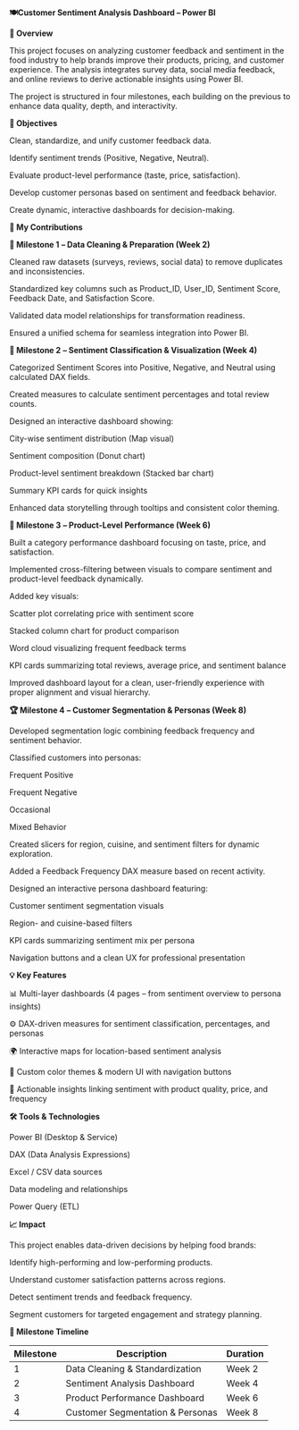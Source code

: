 **🍽️Customer Sentiment Analysis Dashboard – Power BI**

**📘 Overview**

This project focuses on analyzing customer feedback and sentiment in the food industry to help brands improve their products, pricing, and customer experience.
The analysis integrates survey data, social media feedback, and online reviews to derive actionable insights using Power BI.

The project is structured in four milestones, each building on the previous to enhance data quality, depth, and interactivity.

**🚀 Objectives**

Clean, standardize, and unify customer feedback data.

Identify sentiment trends (Positive, Negative, Neutral).

Evaluate product-level performance (taste, price, satisfaction).

Develop customer personas based on sentiment and feedback behavior.

Create dynamic, interactive dashboards for decision-making.

**🧩 My Contributions**

**🥇 Milestone 1** **– Data Cleaning & Preparation (Week 2)**

Cleaned raw datasets (surveys, reviews, social data) to remove duplicates and inconsistencies.

Standardized key columns such as Product_ID, User_ID, Sentiment Score, Feedback Date, and Satisfaction Score.

Validated data model relationships for transformation readiness.

Ensured a unified schema for seamless integration into Power BI.

**🥈 Milestone 2** **– Sentiment Classification & Visualization (Week 4)**

Categorized Sentiment Scores into Positive, Negative, and Neutral using calculated DAX fields.

Created measures to calculate sentiment percentages and total review counts.

Designed an interactive dashboard showing:

City-wise sentiment distribution (Map visual)

Sentiment composition (Donut chart)

Product-level sentiment breakdown (Stacked bar chart)

Summary KPI cards for quick insights

Enhanced data storytelling through tooltips and consistent color theming.

**🥉 Milestone 3** **– Product-Level Performance (Week 6)**

Built a category performance dashboard focusing on taste, price, and satisfaction.

Implemented cross-filtering between visuals to compare sentiment and product-level feedback dynamically.

Added key visuals:

Scatter plot correlating price with sentiment score

Stacked column chart for product comparison

Word cloud visualizing frequent feedback terms

KPI cards summarizing total reviews, average price, and sentiment balance

Improved dashboard layout for a clean, user-friendly experience with proper alignment and visual hierarchy.

**🏆 Milestone 4** **– Customer Segmentation & Personas (Week 8)**

Developed segmentation logic combining feedback frequency and sentiment behavior.

Classified customers into personas:

Frequent Positive

Frequent Negative

Occasional

Mixed Behavior

Created slicers for region, cuisine, and sentiment filters for dynamic exploration.

Added a Feedback Frequency DAX measure based on recent activity.

Designed an interactive persona dashboard featuring:

Customer sentiment segmentation visuals

Region- and cuisine-based filters

KPI cards summarizing sentiment mix per persona

Navigation buttons and a clean UX for professional presentation

**💡 Key Features**

📊 Multi-layer dashboards (4 pages – from sentiment overview to persona insights)

⚙️ DAX-driven measures for sentiment classification, percentages, and personas

🌍 Interactive maps for location-based sentiment analysis

🎨 Custom color themes & modern UI with navigation buttons

🧠 Actionable insights linking sentiment with product quality, price, and frequency

**🛠️ Tools & Technologies**

Power BI (Desktop & Service)

DAX (Data Analysis Expressions)

Excel / CSV data sources

Data modeling and relationships

Power Query (ETL)

**📈 Impact**

This project enables data-driven decisions by helping food brands:

Identify high-performing and low-performing products.

Understand customer satisfaction patterns across regions.

Detect sentiment trends and feedback frequency.

Segment customers for targeted engagement and strategy planning.


**📅 Milestone Timeline**

| Milestone | Description                      | Duration |
| --------- | -------------------------------- | -------- |
| 1         | Data Cleaning & Standardization  | Week 2   |
| 2         | Sentiment Analysis Dashboard     | Week 4   |
| 3         | Product Performance Dashboard    | Week 6   |
| 4         | Customer Segmentation & Personas | Week 8   |
